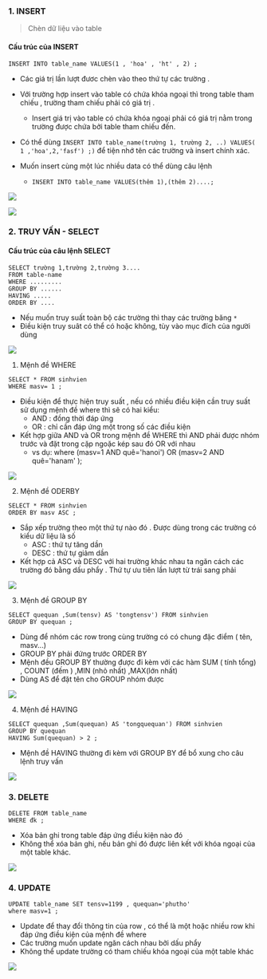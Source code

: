 ﻿### 1. INSERT > Chèn dữ liệu vào table #### Cấu trúc của INSERT ` INSERT INTO table_name VALUES(1 , 'hoa' , 'ht' , 2) ; `- Các giá trị lần lượt đươc chèn vào theo thứ tự các trường .- Với trường hợp insert vào table có chứa khóa ngoại thì trong table tham chiếu , trường tham chiếu phải có giá trị . 	- Insert giá trị vào table có chứa khóa ngoại phải có giá trị nằm trong trường được chứa bởi table tham chiếu đến.- Có thể dùng ` INSERT INTO table_name(trường 1, trường 2, ..) VALUES( 1 ,'hoa',2,'fasf') ;) ` để tiện nhớ tên các trường và insert chính xác. - Muốn insert cùng một lúc nhiều data có thể dùng câu lệnh	- `INSERT INTO table_name VALUES(thêm 1),(thêm 2)....; `![](../images/12.png)![](../images/13.png)### 2. TRUY VẤN - SELECT #### Cấu trúc của câu lệnh SELECT ```SELECT trường 1,trường 2,trường 3....FROM table-name WHERE .........GROUP BY ......HAVING .....ORDER BY ....```- Nếu muốn truy suất toàn bộ các trường thì thay các trường băng `*` - Điều kiện truy suât có thể có hoặc không, tùy vào mục đích của người dùng ![](../images/14.png)1. Mệnh đề WHERE ```SELECT * FROM sinhvienWHERE masv= 1 ;```- Điều kiện để thực hiện truy suất , nếu có nhiều điều kiện cần truy suất sử dụng mệnh đề where thì sẽ có hai kiểu:	- AND : đồng thời đáp ứng 	- OR : chỉ cần đáp ứng một trong số các điều kiện - Kết hợp giữa AND và OR trong mệnh đề WHERE thì AND phải được nhóm trước và đặt trong cặp ngoặc kép sau đó OR với nhau	- vs dụ: where (masv=1 AND quê='hanoi') OR (masv=2 AND quê='hanam' ); ![](../images/15.png)2. Mệnh đề ODERBY ```SELECT * FROM sinhvienORDER BY masv ASC ;```- Sắp xếp trường theo một thứ tự nào đó . Được dùng trong các trường có kiểu dữ liệu là số 	- ASC : thứ tự tăng dần	- DESC : thứ tự giảm dần - Kết hợp cả ASC và DESC với hai trường khác nhau ta ngăn cách các trường đó bằng dấu phẩy . Thứ tự ưu tiên lần lượt từ trái sang phải![](../images/16.png)3. Mệnh đề GROUP BY ```SELECT quequan ,Sum(tensv) AS 'tongtensv') FROM sinhvienGROUP BY quequan ;```- Dùng để nhóm các row trong cùng trường có có chung đặc điểm ( tên, masv...)- GROUP BY phải đứng trước ORDER BY - Mệnh đều GROUP BY thường được đi kèm với các hàm SUM ( tính tổng) , COUNT (đếm ) ,MIN (nhỏ nhất) ,MAX(lớn nhất) - Dùng AS để đặt tên cho GROUP nhóm được ![](../images/17.png)4. Mệnh đề HAVING ```SELECT quequan ,Sum(quequan) AS 'tongquequan') FROM sinhvienGROUP BY quequan HAVING Sum(quequan) > 2 ;```- Mệnh đề HAVING thường đi kèm với GROUP BY để bổ xung cho câu lệnh truy vấn ![](../images/18.png)### 3. DELETE ```DELETE FROM table_name WHERE đk ;```- Xóa bản ghi trong table đáp ứng điều kiện nào đó - Không thể xóa bản ghi, nếu bản ghi đó được liên kết với khóa ngoại của một table khác.![](../images/19.png)### 4. UPDATE```UPDATE table_name SET tensv=1199 , quequan='phutho' where masv=1 ;```- Update để thay đổi thông tin của row , có thể là một hoặc nhiều row khi đáp ứng điều kiện của mệnh đề where - Các trường muốn update ngăn cách nhau bởi dấu phẩy - Không thể update trường có tham chiếu khóa ngoại của một table khác  ![](../images/20.png)